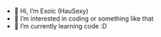 - 👋 Hi, I’m Exoic (HauSexy)
- 👀 I’m interested in coding or something like that
- 🌱 I’m currently learning code :D


<!---
HauSexy/HauSexy is a ✨ special ✨ repository because its `test.xp` (this file) appears on your GitHub profile.
You can click the Preview link to take a look at your changes.
--->
